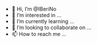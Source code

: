 - 👋 Hi, I’m @IBeriNo
- 👀 I’m interested in ...
- 🌱 I’m currently learning ...
- 💞️ I’m looking to collaborate on ...
- 📫 How to reach me ...

<!---
IBeriNo/IBeriNo is a ✨ special ✨ repository because its `README.md` (this file) appears on your GitHub profile.
You can click the Preview link to take a look at your changes.
--->

